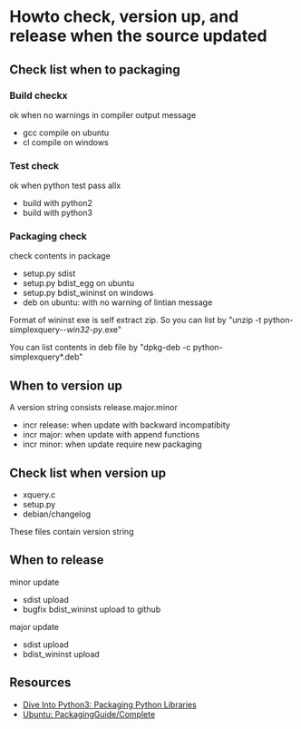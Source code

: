 # Howto check, version up, and release when the source updated 


## Check list when to packaging

### Build checkx

ok when no warnings in compiler output message

- gcc compile on ubuntu
- cl compile on windows

### Test check

ok when python test pass allx

- build with python2 
- build with python3 

### Packaging check

check contents in package

- setup.py sdist
- setup.py bdist_egg on ubuntu
- setup.py bdist_wininst on windows
- deb on ubuntu: with no warning of lintian message 

Format of wininst exe is self extract zip.
So you can list by "unzip -t python-simplexquery-*-win32-py*.exe"

You can list contents in deb file by  "dpkg-deb -c python-simplexquery*.deb"

## When to version up

A version string consists release.major.minor 

- incr release: when update with backward incompatibity
- incr major: when update with append functions
- incr minor: when update require new packaging

## Check list when version up

- xquery.c
- setup.py
- debian/changelog

These files contain version string

## When to release

minor update 

- sdist upload
- bugfix bdist_wininst upload to github

major update

- sdist upload
- bdist_wininst upload

## Resources

- [Dive Into Python3: Packaging Python Libraries](http://diveintopython3.org/packaging.html)
- [Ubuntu: PackagingGuide/Complete](https://wiki.ubuntu.com/PackagingGuide/Complete)
